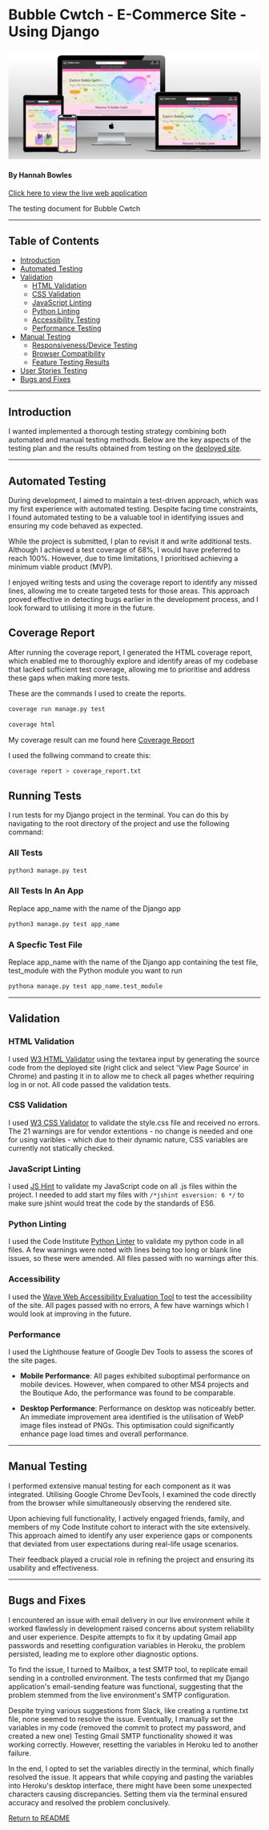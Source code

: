 # Bubble Cwtch - E-Commerce Site - Using Django

![Mock-up](media/readme/website_mock_up.png)

#### **By Hannah Bowles**
[Click here to view the live web application](https://bubble-cwtch-7479c697eb91.herokuapp.com/)

The testing document for Bubble Cwtch

- - -
## Table of Contents

- [Introduction](#introduction)
- [Automated Testing](#automated-testing-using-test-driven-development)
- [Validation](#validation)
    - [HTML Validation](#html-validation)
    - [CSS Validation](#css-validation)
    - [JavaScript Linting](#javascript-linting)
    - [Python Linting](#python-linting)
    - [Accessibility Testing](#accessibility)
    - [Performance Testing](#performance)
- [Manual Testing](#manual-testing)
    - [Responsiveness/Device Testing](#responsiveness--devices)
    - [Browser Compatibility](#browser-compatibility)
    - [Feature Testing Results](#feature-testing-results)
- [User Stories Testing](#user-stories-testing)
- [Bugs and Fixes](#bugs--fixes)


---

## Introduction

I wanted implemented a thorough testing strategy combining both automated and manual testing methods. Below are the key aspects of the testing plan and the results obtained from testing on the [deployed site](https://bubble-cwtch-7479c697eb91.herokuapp.com/).

---

## Automated Testing

During development, I aimed to maintain a test-driven approach, which was my first experience with automated testing. Despite facing time constraints, I found automated testing to be a valuable tool in identifying issues and ensuring my code behaved as expected.

While the project is submitted, I plan to revisit it and write additional tests. Although I achieved a test coverage of 68%, I would have preferred to reach 100%. However, due to time limitations, I prioritised achieving a minimum viable product (MVP).

I enjoyed writing tests and using the coverage report to identify any missed lines, allowing me to create targeted tests for those areas. This approach proved effective in detecting bugs earlier in the development process, and I look forward to utilising it more in the future.

## Coverage Report

After running the coverage report, I generated the HTML coverage report, which enabled me to thoroughly explore and identify areas of my codebase that lacked sufficient test coverage, allowing me to prioritise and address these gaps when making more tests.

These are the commands I used to create the reports.
```bash
coverage run manage.py test
```

```bash
coverage html
```

My coverage result can me found here [Coverage Report](coverage_report.txt)

I used the follwing command to create this:

```bash
coverage report > coverage_report.txt
```

## Running Tests

I run tests for my Django project in the terminal. You can do this by navigating to the root directory of the project and use the following command:

### All Tests

```bash
python3 manage.py test
```

### All Tests In An App

Replace app_name with the name of the Django app

```bash
python3 manage.py test app_name
```

### A Specfic Test File

Replace app_name with the name of the Django app containing the test file, test_module with the Python module you want to run

```bash
pythona manage.py test app_name.test_module
```

- - -

## Validation

### HTML Validation

I used [W3 HTML Validator](https://validator.w3.org/) using the textarea input by generating the source code from the deployed site (right click and select 'View Page Source' in Chrome) and pasting it in to allow me to check all pages whether requiring log in or not. All code passed the validation tests.


### CSS Validation

I used [W3 CSS Validator](https://jigsaw.w3.org/css-validator/) to validate the style.css file and received no errors.
The 21 warnings are for vendor extentions - no change is needed and one for using varibles - which due to their dynamic nature, CSS variables are currently not statically checked.

### JavaScript Linting

I used [JS Hint](https://jshint.com/) to validate my JavaScript code on all .js files within the project. I needed to add start my files with `/*jshint esversion: 6 */` to make sure jshint would treat the code by the standards of ES6. 


### Python Linting
I used the Code Institute [Python Linter](https://pep8ci.herokuapp.com/) to validate my python code in all files. A few warnings were noted with lines being too long or blank line issues, so these were amended. All files passed with no warnings after this.


### Accessibility

I used the [Wave Web Accessibility Evaluation Tool](https://wave.webaim.org/) to test the accessibility of the site. All pages passed with no errors, A few have warnings which I would look at improving in the future.


### Performance

I used the Lighthouse feature of Google Dev Tools to assess the scores of the site pages.

- **Mobile Performance**: All pages exhibited suboptimal performance on mobile devices. However, when compared to other MS4 projects and the Boutique Ado, the performance was found to be comparable.

- **Desktop Performance**: Performance on desktop was noticeably better. An immediate improvement area identified is the utilisation of WebP image files instead of PNGs. This optimisation could significantly enhance page load times and overall performance.

- - -

## Manual Testing
I performed extensive manual testing for each component as it was integrated. Utilising Google Chrome DevTools, I examined the code directly from the browser while simultaneously observing the rendered site.

Upon achieving full functionality, I actively engaged friends, family, and members of my Code Institute cohort to interact with the site extensively. This approach aimed to identify any user experience gaps or components that deviated from user expectations during real-life usage scenarios. 

Their feedback played a crucial role in refining the project and ensuring its usability and effectiveness.

- - -

## Bugs and Fixes

I encountered an issue with email delivery in our live environment while it worked flawlessly in development raised concerns about system reliability and user experience. Despite attempts to fix it by updating Gmail app passwords and resetting configuration variables in Heroku, the problem persisted, leading me to explore other diagnostic options.

To find the issue, I turned to Mailbox, a test SMTP tool, to replicate email sending in a controlled environment. The tests confirmed that my Django application's email-sending feature was functional, suggesting that the problem stemmed from the live environment's SMTP configuration.

Despite trying various suggestions from Slack, like creating a runtime.txt file, none seemed to resolve the issue. Eventually, I manually set the variables in my code (removed the commit to protect my password, and created a new one) Testing Gmail SMTP functionality showed it was working correctly. However, resetting the variables in Heroku led to another failure.

In the end, I opted to set the variables directly in the terminal, which finally resolved the issue. It appears that while copying and pasting the variables into Heroku's desktop interface, there might have been some unexpected characters causing discrepancies. Setting them via the terminal ensured accuracy and resolved the problem conclusively.


[Return to README](README.md)
